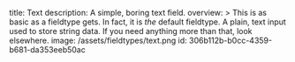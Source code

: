 title: Text
description: A simple, boring text field.
overview: >
  This is as basic as a fieldtype gets. In fact, it is _the_ default fieldtype. A plain, text input used to store string data. If you need anything more than that, look elsewhere.
image: /assets/fieldtypes/text.png
id: 306b112b-b0cc-4359-b681-da353eeb50ac
